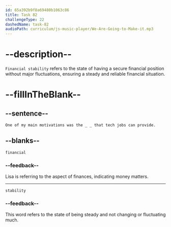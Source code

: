 ```yaml
---
id: 65a392b9f8a69480b1063c86
title: Task 82
challengeType: 22
dashedName: task-82
audioPath: curriculum/js-music-player/We-Are-Going-to-Make-it.mp3
---
```


<!--
AUDIO REFERENCE: 
Lisa: One of my main motivations was the financial stability that tech jobs can provide.
-->

# --description--

`Financial stability` refers to the state of having a secure financial position without major fluctuations, ensuring a steady and reliable financial situation.

# --fillInTheBlank--

## --sentence--

`One of my main motivations was the _ _ that tech jobs can provide.`

## --blanks--

`financial`

### --feedback--

Lisa is referring to the aspect of finances, indicating money matters.

---

`stability`

### --feedback--

This word refers to the state of being steady and not changing or fluctuating much.

